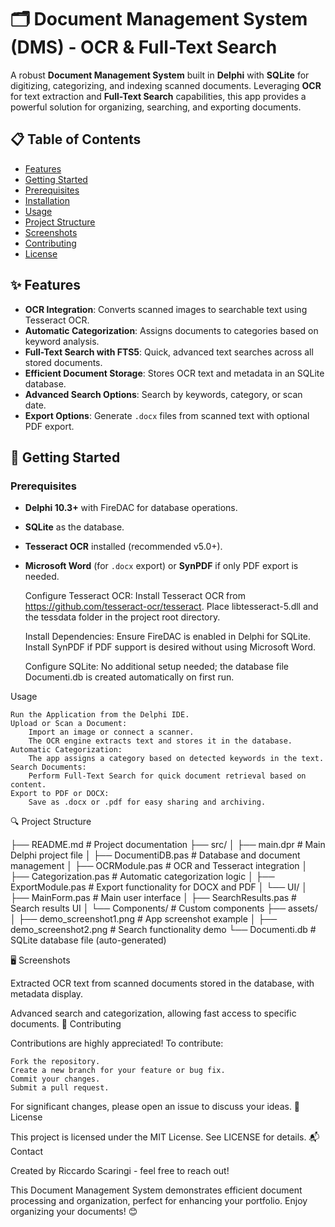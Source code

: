 # 🗂 Document Management System (DMS) - OCR & Full-Text Search

A robust **Document Management System** built in **Delphi** with **SQLite** for digitizing, categorizing, and indexing scanned documents. Leveraging **OCR** for text extraction and **Full-Text Search** capabilities, this app provides a powerful solution for organizing, searching, and exporting documents.

## 📋 Table of Contents
- [Features](#features)
- [Getting Started](#getting-started)
- [Prerequisites](#prerequisites)
- [Installation](#installation)
- [Usage](#usage)
- [Project Structure](#project-structure)
- [Screenshots](#screenshots)
- [Contributing](#contributing)
- [License](#license)

## ✨ Features
- **OCR Integration**: Converts scanned images to searchable text using Tesseract OCR.
- **Automatic Categorization**: Assigns documents to categories based on keyword analysis.
- **Full-Text Search with FTS5**: Quick, advanced text searches across all stored documents.
- **Efficient Document Storage**: Stores OCR text and metadata in an SQLite database.
- **Advanced Search Options**: Search by keywords, category, or scan date.
- **Export Options**: Generate `.docx` files from scanned text with optional PDF export.

## 🚀 Getting Started

### Prerequisites
- **Delphi 10.3+** with FireDAC for database operations.
- **SQLite** as the database.
- **Tesseract OCR** installed (recommended v5.0+).
- **Microsoft Word** (for `.docx` export) or **SynPDF** if only PDF export is needed.

    Configure Tesseract OCR:
        Install Tesseract OCR from https://github.com/tesseract-ocr/tesseract.
        Place libtesseract-5.dll and the tessdata folder in the project root directory.

    Install Dependencies:
        Ensure FireDAC is enabled in Delphi for SQLite.
        Install SynPDF if PDF support is desired without using Microsoft Word.

    Configure SQLite:
        No additional setup needed; the database file Documenti.db is created automatically on first run.

Usage

    Run the Application from the Delphi IDE.
    Upload or Scan a Document:
        Import an image or connect a scanner.
        The OCR engine extracts text and stores it in the database.
    Automatic Categorization:
        The app assigns a category based on detected keywords in the text.
    Search Documents:
        Perform Full-Text Search for quick document retrieval based on content.
    Export to PDF or DOCX:
        Save as .docx or .pdf for easy sharing and archiving.

🔍 Project Structure


├── README.md                   # Project documentation
├── src/
│   ├── main.dpr                # Main Delphi project file
│   ├── DocumentiDB.pas         # Database and document management
│   ├── OCRModule.pas           # OCR and Tesseract integration
│   ├── Categorization.pas      # Automatic categorization logic
│   ├── ExportModule.pas        # Export functionality for DOCX and PDF
│   └── UI/
│       ├── MainForm.pas        # Main user interface
│       ├── SearchResults.pas   # Search results UI
│       └── Components/         # Custom components
├── assets/
│   ├── demo_screenshot1.png    # App screenshot example
│   ├── demo_screenshot2.png    # Search functionality demo
└── Documenti.db                # SQLite database file (auto-generated)

🖥 Screenshots

Extracted OCR text from scanned documents stored in the database, with metadata display.

Advanced search and categorization, allowing fast access to specific documents.
🤝 Contributing

Contributions are highly appreciated! To contribute:

    Fork the repository.
    Create a new branch for your feature or bug fix.
    Commit your changes.
    Submit a pull request.

For significant changes, please open an issue to discuss your ideas.
📜 License

This project is licensed under the MIT License. See LICENSE for details.
📬 Contact

Created by Riccardo Scaringi - feel free to reach out!

This Document Management System demonstrates efficient document processing and organization, perfect for enhancing your portfolio. Enjoy organizing your documents! 😊
